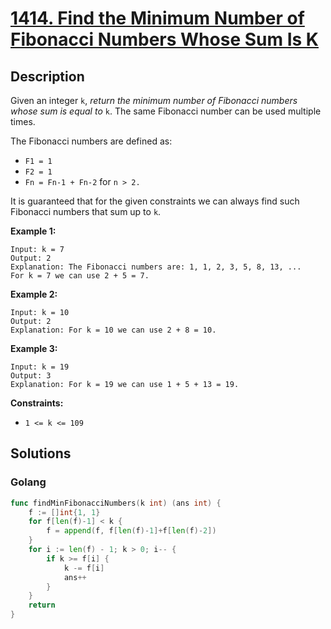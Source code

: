 # [1414. Find the Minimum Number of Fibonacci Numbers Whose Sum Is K](https://leetcode-cn.com/problems/find-the-minimum-number-of-fibonacci-numbers-whose-sum-is-k/)



## Description


Given an integer `k`, *return the minimum number of Fibonacci numbers whose sum is equal to* `k`. The same Fibonacci number can be used multiple times.

The Fibonacci numbers are defined as:

- `F1 = 1`
- `F2 = 1`
- `Fn = Fn-1 + Fn-2` for `n > 2.`

It is guaranteed that for the given constraints we can always find such Fibonacci numbers that sum up to `k`.

 

**Example 1:**

```
Input: k = 7
Output: 2 
Explanation: The Fibonacci numbers are: 1, 1, 2, 3, 5, 8, 13, ... 
For k = 7 we can use 2 + 5 = 7.
```

**Example 2:**

```
Input: k = 10
Output: 2 
Explanation: For k = 10 we can use 2 + 8 = 10.
```

**Example 3:**

```
Input: k = 19
Output: 3 
Explanation: For k = 19 we can use 1 + 5 + 13 = 19.
```

 

**Constraints:**

- `1 <= k <= 109`





## Solutions

<!-- tabs:start -->

### **Golang**

```go
func findMinFibonacciNumbers(k int) (ans int) {
    f := []int{1, 1}
    for f[len(f)-1] < k {
        f = append(f, f[len(f)-1]+f[len(f)-2])
    }
    for i := len(f) - 1; k > 0; i-- {
        if k >= f[i] {
            k -= f[i]
            ans++
        }
    }
    return
}
```

<!-- tabs:end -->